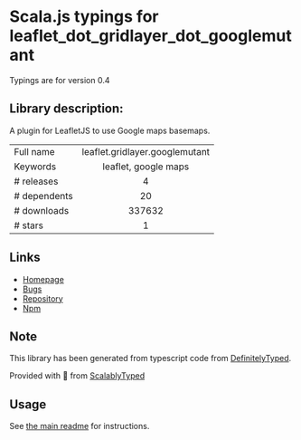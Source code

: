 
# Scala.js typings for leaflet_dot_gridlayer_dot_googlemutant

Typings are for version 0.4

## Library description:
A plugin for LeafletJS to use Google maps basemaps.

|                    |                 |
| ------------------ | :-------------: |
| Full name          | leaflet.gridlayer.googlemutant |
| Keywords           | leaflet, google maps |
| # releases         | 4 |
| # dependents       | 20 |
| # downloads        | 337632 |
| # stars            | 1 |

## Links
- [Homepage](https://gitlab.com/IvanSanchez/Leaflet.GridLayer.GoogleMutant#readme)
- [Bugs](https://gitlab.com/IvanSanchez/Leaflet.GridLayer.GoogleMutant/issues)
- [Repository](https://gitlab.com/IvanSanchez/Leaflet.GridLayer.GoogleMutant)
- [Npm](https://www.npmjs.com/package/leaflet.gridlayer.googlemutant)
    


## Note
This library has been generated from typescript code from [DefinitelyTyped](https://definitelytyped.org).

Provided with :purple_heart: from [ScalablyTyped](https://github.com/oyvindberg/ScalablyTyped)

## Usage
See [the main readme](../../readme.md) for instructions.


